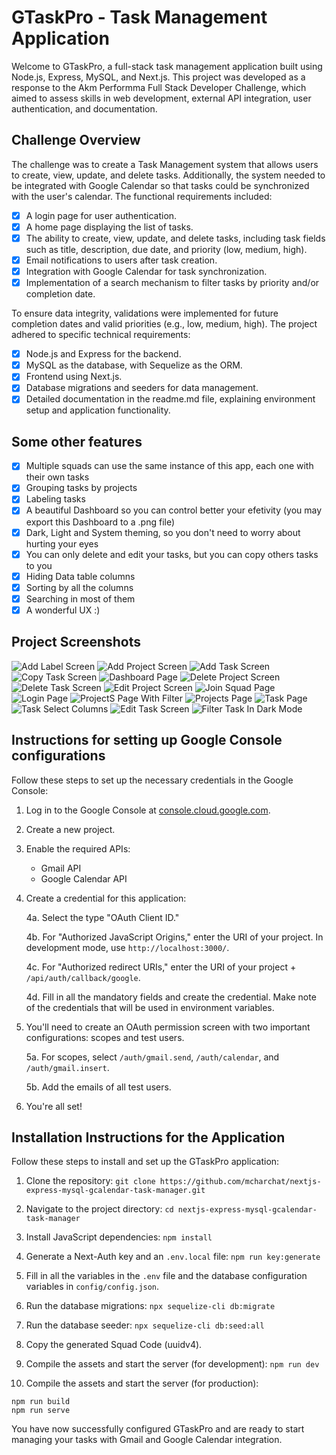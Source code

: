 # GTaskPro - Task Management Application

Welcome to GTaskPro, a full-stack task management application built using Node.js, Express, MySQL, and Next.js. This project was developed as a response to the Akm Performma Full Stack Developer Challenge, which aimed to assess skills in web development, external API integration, user authentication, and documentation.

## Challenge Overview

The challenge was to create a Task Management system that allows users to create, view, update, and delete tasks. Additionally, the system needed to be integrated with Google Calendar so that tasks could be synchronized with the user's calendar. The functional requirements included:

- [x] A login page for user authentication.
- [x] A home page displaying the list of tasks.
- [x] The ability to create, view, update, and delete tasks, including task fields such as title, description, due date, and priority (low, medium, high).
- [x] Email notifications to users after task creation.
- [x] Integration with Google Calendar for task synchronization.
- [x] Implementation of a search mechanism to filter tasks by priority and/or completion date.

To ensure data integrity, validations were implemented for future completion dates and valid priorities (e.g., low, medium, high). The project adhered to specific technical requirements:

- [x] Node.js and Express for the backend.
- [x] MySQL as the database, with Sequelize as the ORM.
- [x] Frontend using Next.js.
- [x] Database migrations and seeders for data management.
- [x] Detailed documentation in the readme.md file, explaining environment setup and application functionality.

## Some other features
- [x] Multiple squads can use the same instance of this app, each one with their own tasks
- [x] Grouping tasks by projects
- [x] Labeling tasks
- [x] A beautiful Dashboard so you can control better your efetivity (you may export this Dashboard to a .png file)
- [x] Dark, Light and System theming, so you don't need to worry about hurting your eyes
- [x] You can only delete and edit your tasks, but you can copy others tasks to you
- [x] Hiding Data table columns
- [x] Sorting by all the columns
- [x] Searching in most of them
- [x] A wonderful UX :)

## Project Screenshots
![Add Label Screen](./images/screenshots/addLabelScreen.png)
![Add Project Screen](./images/screenshots/addProjectScreen.png)
![Add Task Screen](./images/screenshots/addTaskScreen.png)
![Copy Task Screen](./images/screenshots/copyTaskScreen.png)
![Dashboard Page](./images/screenshots/dashboardPage.png)
![Delete Project Screen](./images/screenshots/deleteProjectScreen.png)
![Delete Task Screen](./images/screenshots/deleteTaskScreen.png)
![Edit Project Screen](./images/screenshots/editProjectScreen.png)
![Join Squad Page](./images/screenshots/joinSquadPage.png)
![Login Page](./images/screenshots/loginPage.png)
![ProjectS Page With Filter](./images/screenshots/projectPageWithFilter.png)
![Projects Page](./images/screenshots/projectsPage.png)
![Task Page](./images/screenshots/taskPage.png)
![Task Select Columns](./images/screenshots/taskSelectColumns.png)
![Edit Task Screen](./images/screenshots/editTaskScreen.png)
![Filter Task In Dark Mode](./images/screenshots/filterTaskInDarkMode.png)


## Instructions for setting up Google Console configurations

Follow these steps to set up the necessary credentials in the Google Console:

1. Log in to the Google Console at [console.cloud.google.com](https://console.cloud.google.com).

2. Create a new project.

3. Enable the required APIs:
   - Gmail API
   - Google Calendar API

4. Create a credential for this application:

   4a. Select the type "OAuth Client ID."
   
   4b. For "Authorized JavaScript Origins," enter the URI of your project. In development mode, use `http://localhost:3000/`.
   
   4c. For "Authorized redirect URIs," enter the URI of your project + `/api/auth/callback/google`.
   
   4d. Fill in all the mandatory fields and create the credential. Make note of the credentials that will be used in environment variables.

5. You'll need to create an OAuth permission screen with two important configurations: scopes and test users.

   5a. For scopes, select `/auth/gmail.send`, `/auth/calendar`, and `/auth/gmail.insert`.
   
   5b. Add the emails of all test users.

6. You're all set!

## Installation Instructions for the Application

Follow these steps to install and set up the GTaskPro application:

1. Clone the repository: `git clone https://github.com/mcharchat/nextjs-express-mysql-gcalendar-task-manager.git`

2. Navigate to the project directory: `cd nextjs-express-mysql-gcalendar-task-manager`

3. Install JavaScript dependencies: `npm install`

4. Generate a Next-Auth key and an `.env.local` file: `npm run key:generate`

5. Fill in all the variables in the `.env` file and the database configuration variables in `config/config.json`.

6. Run the database migrations: `npx sequelize-cli db:migrate`

7. Run the database seeder: `npx sequelize-cli db:seed:all`

8. Copy the generated Squad Code (uuidv4).

9. Compile the assets and start the server (for development): `npm run dev`

10. Compile the assets and start the server (for production):
 ```
 npm run build
 npm run serve
 ```

You have now successfully configured GTaskPro and are ready to start managing your tasks with Gmail and Google Calendar integration.
